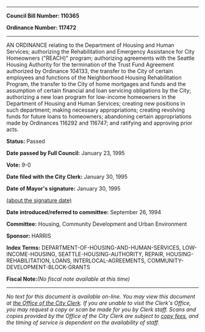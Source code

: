 

********

**Council Bill Number: 110365**
   
**Ordinance Number: 117472**
********

 AN ORDINANCE relating to the Department of Housing and Human Services; authorizing the Rehabilitation and Emergency Assistance for City Homeowners ("REACH)" program; authorizing agreements with the Seattle Housing Authority for the termination of the Trust Fund Agreement authorized by Ordinance 104133, the transfer to the City of certain employees and functions of the Neighborhood Housing Rehabilitation Program, the transfer to the City of home mortgages and funds and the assumption of certain financial and loan servicing obligations by the City; authorizing a new loan program for low-income homeowners in the Department of Housing and Human Services; creating new positions in such department; making necessary appropriations; creating revolving funds for future loans to homeowners; abandoning certain appropriations made by Ordinances 116292 and 116747; and ratifying and approving prior acts.

**Status:** Passed
   
**Date passed by Full Council:** January 23, 1995
   
**Vote:** 9-0
   
**Date filed with the City Clerk:** January 30, 1995
   
**Date of Mayor's signature:** January 30, 1995
   
[(about the signature date)](/~public/approvaldate.htm)
   
   
   
**Date introduced/referred to committee:** September 26, 1994
   
**Committee:** Housing, Community Development and Urban Environment
   
**Sponsor:** HARRIS
   
   
**Index Terms:** DEPARTMENT-OF-HOUSING-AND-HUMAN-SERVICES, LOW-INCOME-HOUSING, SEATTLE-HOUSING-AUTHORITY, REPAIR, HOUSING-REHABILITATION, LOANS, INTERLOCAL-AGREEMENTS, COMMUNITY-DEVELOPMENT-BLOCK-GRANTS

**Fiscal Note:**_(No fiscal note available at this time)_
********

_No text for this document is available on-line. You may view this document at [the Office of the City Clerk](http://www.seattle.gov/leg/clerk/contactUs.htm). If you are unable to visit the Clerk's Office, you may request a copy or scan be made for you by Clerk staff. Scans and copies provided by the Office of the City Clerk are subject to [copy fees](http://clerk.seattle.gov/~public/clerkfees.htm), and the timing of service is dependent on the availability of staff._

